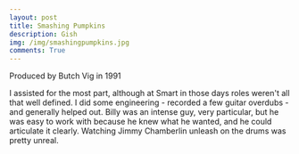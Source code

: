 ```yaml
---
layout: post
title: Smashing Pumpkins 
description: Gish 
img: /img/smashingpumpkins.jpg
comments: True
---
```


Produced by Butch Vig in 1991

I assisted for the most part, although at Smart in those days roles weren't all that well defined. I did some engineering - recorded a few guitar overdubs - and generally helped out. Billy was an intense guy, very particular, but he was easy to work with because he knew what he wanted, and he could articulate it clearly. Watching Jimmy Chamberlin unleash on the drums was pretty unreal. 